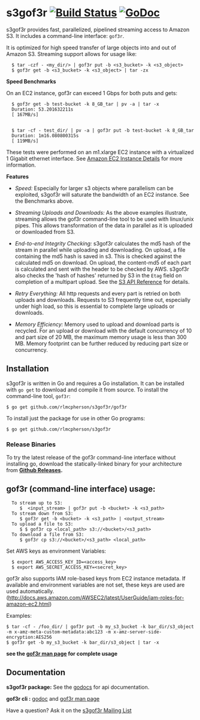 # s3gof3r  [![Build Status](https://travis-ci.org/rlmcpherson/s3gof3r.svg?branch=master)](https://travis-ci.org/rlmcpherson/s3gof3r) [![GoDoc](https://godoc.org/github.com/rlmcpherson/s3gof3r?status.png)](https://godoc.org/github.com/rlmcpherson/s3gof3r)

s3gof3r provides fast, parallelized, pipelined streaming access to Amazon S3. It includes a command-line interface: `gof3r`.

It is optimized for high speed transfer of large objects into and out of Amazon S3. Streaming support allows for usage like:

```
  $ tar -czf - <my_dir/> | gof3r put -b <s3_bucket> -k <s3_object>    
  $ gof3r get -b <s3_bucket> -k <s3_object> | tar -zx
```


**Speed Benchmarks**

On an EC2 instance, gof3r can exceed 1 Gbps for both puts and gets:

```
  $ gof3r get -b test-bucket -k 8_GB_tar | pv -a | tar -x
  Duration: 53.201632211s
  [ 167MB/s]
  

  $ tar -cf - test_dir/ | pv -a | gof3r put -b test-bucket -k 8_GB_tar
  Duration: 1m16.080800315s
  [ 119MB/s]
```

These tests were performed on an m1.xlarge EC2 instance with a virtualized 1 Gigabit ethernet interface. See [Amazon EC2 Instance Details](http://aws.amazon.com/ec2/instance-types/instance-details/) for more information.


**Features**

- *Speed:* Especially for larger s3 objects where parallelism can be exploited, s3gof3r will saturate the bandwidth of an EC2 instance. See the Benchmarks above.

- *Streaming Uploads and Downloads:* As the above examples illustrate, streaming allows the gof3r command-line tool to be used with linux/unix pipes. This allows transformation of the data in parallel as it is uploaded or downloaded from S3.

- *End-to-end Integrity Checking:* s3gof3r calculates the md5 hash of the stream in parallel while uploading and downloading. On upload, a file containing the md5 hash is saved in s3. This is checked against the calculated md5 on download. On upload, the content-md5 of each part is calculated and sent with the header to be checked by AWS. s3gof3r also checks the 'hash of hashes' returned by S3 in the `Etag` field on completion of a multipart upload. See the [S3 API Reference](http://docs.aws.amazon.com/AmazonS3/latest/API/mpUploadComplete.html) for details.

- *Retry Everything:* All http requests and every part is retried on both uploads and downloads. Requests to S3 frequently time out, especially under high load, so this is essential to complete large uploads or downloads.

- *Memory Efficiency:* Memory used to upload and download parts is recycled. For an upload or download with the default concurrency of 10 and part size of 20 MB, the maximum memory usage is less than 300 MB. Memory footprint can be further reduced by reducing part size or concurrency. 



## Installation

s3gof3r is written in Go and requires a Go installation. It can be installed with `go get` to download and compile it from source. To install the command-line tool, `gof3r`:

    $ go get github.com/rlmcpherson/s3gof3r/gof3r
    
To install just the package for use in other Go programs:

    $ go get github.com/rlmcpherson/s3gof3r

### Release Binaries

To try the latest release of the gof3r command-line interface without installing go, download the statically-linked binary for your architecture from **[Github Releases](https://github.com/rlmcpherson/s3gof3r/releases).**



## gof3r (command-line interface) usage:

 ```
   To stream up to S3:
      $  <input_stream> | gof3r put -b <bucket> -k <s3_path>
   To stream down from S3:
      $ gof3r get -b <bucket> -k <s3_path> | <output_stream>
   To upload a file to S3:
      $ $ gof3r cp <local_path> s3://<bucket>/<s3_path>
   To download a file from S3:
      $ gof3r cp s3://<bucket>/<s3_path> <local_path>
```

 Set AWS keys as environment Variables:

```
  $ export AWS_ACCESS_KEY_ID=<access_key>
  $ export AWS_SECRET_ACCESS_KEY=<secret_key>
```

gof3r also supports IAM role-based keys from EC2 instance metadata. If available and environment variables are not set, these keys are used are used automatically. (http://docs.aws.amazon.com/AWSEC2/latest/UserGuide/iam-roles-for-amazon-ec2.html)

 Examples:

  ```
  $ tar -cf - /foo_dir/ | gof3r put -b my_s3_bucket -k bar_dir/s3_object -m x-amz-meta-custom-metadata:abc123 -m x-amz-server-side-encryption:AES256
  $ gof3r get -b my_s3_bucket -k bar_dir/s3_object | tar -x    
  ```  
  **see the [gof3r man page](http://randallmcpherson.com/gof3r.html) for complete usage**
 
## Documentation

**s3gof3r package:** See the [godocs](http://godoc.org/github.com/rlmcpherson/s3gof3r) for api documentation.

**gof3r cli :**  [godoc](http://godoc.org/github.com/rlmcpherson/s3gof3r/gof3r) and [gof3r man page](http://randallmcpherson.com/gof3r.html)


Have a question? Ask it on the [s3gof3r Mailing List](https://groups.google.com/forum/#!forum/s3gof3r)
